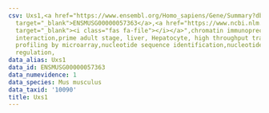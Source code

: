 ```yaml
---
csv: Uxs1,<a href="https://www.ensembl.org/Homo_sapiens/Gene/Summary?db=core;g=ENSMUSG00000057363"
  target="_blank">ENSMUSG00000057363</a>,<a href="https://www.ncbi.nlm.nih.gov/pubmed/23834426"
  target="_blank"><i class="fas fa-file"></i></a>",chromatin immunoprecipitation assay,direct
  interaction,prime adult stage, liver, Hepatocyte, high throughput transcription
  profiling by microarray,nucleotide sequence identification,nucleotide sequence identification,transcriptional
  regulation,
data_alias: Uxs1
data_id: ENSMUSG00000057363
data_numevidence: 1
data_species: Mus musculus
data_taxid: '10090'
title: Uxs1
---
```

